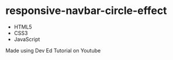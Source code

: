 # responsive-navbar-circle-effect

- HTML5
- CSS3
- JavaScript

Made using Dev Ed Tutorial on Youtube
